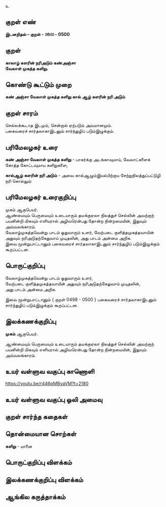 உ

## குறள் எண் 

**இடனறிதல்  – குறள் - ௦௫௦௦ - 0500** 
 
## குறள் 

**காலாழ் களரின் நரிஅடும் கண்அஞ்சா   
வேலாள் முகத்த களிறு.**

## கொண்டு கூட்டும் முறை

**கண் அஞ்சா வேலாள் முகத்த களிறு கால் ஆழ் களரின் நரி அடும்**

## குறள் சாரம் 

செல்லக்கூடாத இடமும், சென்றால் ஏற்படும் அவமானமும்.  
பகைவரைச் சார்தலாகாஇடனும் சார்ந்துழிப் படும்இழுக்கும்.  

## பரிமேலழகர் உரை

**கண் அஞ்சா வேலாள் முகத்த களிறு** - பாகர்க்கு அடங்காவுமாய், வேலாட்களைக் கோத்த கோட்டவுமாய களிறுகளை,    

**கால்ஆழ் களரின் நரி அடும்** - அவை கால்ஆழும்இயல்பிற்றாய சேற்றுநிலத்துப்பட்டுழி நரி கொல்லும் 

## பரிமேலழகர் உரைகுறிப்பு   

முகம் ஆகுபெயர்.  
ஆண்மையும் பெருமையும் உடையாரும் தமக்குஏலா நிலத்துச் செல்லின் அவற்றாற் பயனின்றி மிகவும் எளியரால் அழிவரென்பது தோன்ற நின்றமையின், இதுவும் அவ்வலங்காரம்.  
வேலாழ்முகத்தவென்று பாடம் ஓதுவாரும் உளர், வேற்படை குளித்தமுகத்தவாயின் அதுவும் நரிஅடுதற்கேதுவாய் முடிதலின், அது பாடம் அன்மை அறிக.  
இவை மூன்றுபாட்டானும் பகைவரைச் சார்தலாகாஇடனும் சார்ந்துழிப் படும்இழுக்கும் கூறப்பட்டன.    

## பொருட்குறிப்பு 

வேலாழ்முகத்தவென்று பாடம் ஓதுவாரும் உளர்,  
வேற்படை குளித்தமுகத்தவாயின் அதுவும் நரிஅடுதற்கேதுவாய் முடிதலின்,  
அது பாடம் அன்மை அறிக.    

இவை மூன்றுபாட்டானும் { குறள் 0498 - 0500 } பகைவரைச் சார்தலாகாஇடனும் சார்ந்துழிப் படும்இழுக்கும் கூறப்பட்டன. 

## இலக்கணக்குறிப்பு  

**முகம்** ஆகுபெயர்.  

ஆண்மையும் பெருமையும் உடையாரும் தமக்குஏலா நிலத்துச் செல்லின் அவற்றாற் பயனின்றி மிகவும் எளியரால் அழிவரென்பது தோன்ற நின்றமையின், இதுவும் அவ்வலங்காரம்.    

## உயர் வள்ளுவ வகுப்பு காணொளி

https://youtu.be/r446pMByaVM?t=2180

## உயர் வள்ளுவ வகுப்பு ஒலி அமைவு 

 
## குறள் சார்ந்த கதைகள் 


## தொன்மையான சொற்கள்

**களிறு** - யானை   

## பொருட்குறிப்பு விளக்கம்


## இலக்கணக்குறிப்பு விளக்கம்


## ஆங்கில கருத்தாக்கம் 


